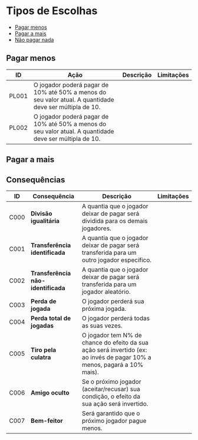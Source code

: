# Tipos de Escolhas

- [Pagar menos](#Pagar%20menos)
- [Pagar a mais](#Pagar%20a%20mais)
- [Não pagar nada](#Não%20pagar%20nada)

## Pagar menos

ID | Ação | Descrição | Limitações
-|-|-|-
PL001 | O jogador poderá pagar de 10% até 50% a menos do seu valor atual. A quantidade deve ser múltipla de 10. | |
PL002 | O jogador poderá pagar de 10% até 50% a menos do seu valor atual. A quantidade deve ser múltipla de 10. | |


## Pagar a mais

## Consequências

ID | Consequência | Descrição | Limitações
-|-|-|-
C000 | **Divisão igualitária** | A quantia que o jogador deixar de pagar será dividida para os demais jogadores. | 
C001 | **Transferência identificada** | A quantia que o jogador deixar de pagar será transferida para um outro jogador específico. | 
C002 | **Transferência não-identificada** | A quantia que o jogador deixar de pagar será transferida para um jogador aleatório. | 
C003 | **Perda de jogada** | O jogador perderá sua próxima jogada. | 
C004 | **Perda total de jogadas** | O jogador perderá todas as suas vezes. | 
C005 | **Tiro pela culatra** | O jogador tem N% de chance do efeito da sua ação será invertido (ex: ao invés de pagar 10% a menos, pagará a 10% mais). | 
C006 | **Amigo oculto** | Se o próximo jogador (aceitar/recusar) sua condição, o efeito da sua ação será invertido.
C007 | **Bem-feitor** | Será garantido que o próximo jogador pague menos.